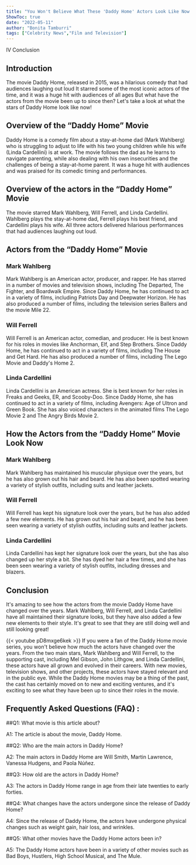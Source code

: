 ```yaml
---
title: "You Won't Believe What These 'Daddy Home' Actors Look Like Now!"
ShowToc: true 
date: "2022-05-11"
author: "Bonita Tamburri" 
tags: ["Celebrity News","Film and Television"]
---
```

IV Conclusion

## Introduction

The movie Daddy Home, released in 2015, was a hilarious comedy that had audiences laughing out loud It starred some of the most iconic actors of the time, and it was a huge hit with audiences of all ages But what have the actors from the movie been up to since then? Let's take a look at what the stars of Daddy Home look like now! 

## Overview of the “Daddy Home” Movie

Daddy Home is a comedy film about a stay-at-home dad (Mark Wahlberg) who is struggling to adjust to life with his two young children while his wife (Linda Cardellini) is at work. The movie follows the dad as he learns to navigate parenting, while also dealing with his own insecurities and the challenges of being a stay-at-home parent. It was a huge hit with audiences and was praised for its comedic timing and performances.

## Overview of the actors in the “Daddy Home” Movie

The movie starred Mark Wahlberg, Will Ferrell, and Linda Cardellini. Wahlberg plays the stay-at-home dad, Ferrell plays his best friend, and Cardellini plays his wife. All three actors delivered hilarious performances that had audiences laughing out loud. 

## Actors from the “Daddy Home” Movie

### Mark Wahlberg

Mark Wahlberg is an American actor, producer, and rapper. He has starred in a number of movies and television shows, including The Departed, The Fighter, and Boardwalk Empire. Since Daddy Home, he has continued to act in a variety of films, including Patriots Day and Deepwater Horizon. He has also produced a number of films, including the television series Ballers and the movie Mile 22. 

### Will Ferrell

Will Ferrell is an American actor, comedian, and producer. He is best known for his roles in movies like Anchorman, Elf, and Step Brothers. Since Daddy Home, he has continued to act in a variety of films, including The House and Get Hard. He has also produced a number of films, including The Lego Movie and Daddy's Home 2.

### Linda Cardellini

Linda Cardellini is an American actress. She is best known for her roles in Freaks and Geeks, ER, and Scooby-Doo. Since Daddy Home, she has continued to act in a variety of films, including Avengers: Age of Ultron and Green Book. She has also voiced characters in the animated films The Lego Movie 2 and The Angry Birds Movie 2.

## How the Actors from the “Daddy Home” Movie Look Now

### Mark Wahlberg

Mark Wahlberg has maintained his muscular physique over the years, but he has also grown out his hair and beard. He has also been spotted wearing a variety of stylish outfits, including suits and leather jackets. 

### Will Ferrell

Will Ferrell has kept his signature look over the years, but he has also added a few new elements. He has grown out his hair and beard, and he has been seen wearing a variety of stylish outfits, including suits and leather jackets. 

### Linda Cardellini

Linda Cardellini has kept her signature look over the years, but she has also changed up her style a bit. She has dyed her hair a few times, and she has been seen wearing a variety of stylish outfits, including dresses and blazers.

## Conclusion

It's amazing to see how the actors from the movie Daddy Home have changed over the years. Mark Wahlberg, Will Ferrell, and Linda Cardellini have all maintained their signature looks, but they have also added a few new elements to their style. It's great to see that they are still doing well and still looking great!

{{< youtube pD8mxge6kek >}} 
If you were a fan of the Daddy Home movie series, you won't believe how much the actors have changed over the years. From the two main stars, Mark Wahlberg and Will Ferrell, to the supporting cast, including Mel Gibson, John Lithgow, and Linda Cardellini, these actors have all grown and evolved in their careers. With new movies, television shows, and other projects, these actors have stayed relevant and in the public eye. While the Daddy Home movies may be a thing of the past, the cast has certainly moved on to new and exciting ventures, and it's exciting to see what they have been up to since their roles in the movie.

## Frequently Asked Questions (FAQ) :
##Q1: What movie is this article about?

A1: The article is about the movie, Daddy Home. 

##Q2: Who are the main actors in Daddy Home?

A2: The main actors in Daddy Home are Will Smith, Martin Lawrence, Vanessa Hudgens, and Paola Núñez. 

##Q3: How old are the actors in Daddy Home?

A3: The actors in Daddy Home range in age from their late twenties to early forties. 

##Q4: What changes have the actors undergone since the release of Daddy Home?

A4: Since the release of Daddy Home, the actors have undergone physical changes such as weight gain, hair loss, and wrinkles. 

##Q5: What other movies have the Daddy Home actors been in?

A5: The Daddy Home actors have been in a variety of other movies such as Bad Boys, Hustlers, High School Musical, and The Mule.



